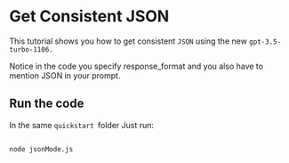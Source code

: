 # Get Consistent JSON


This tutorial shows you how to get consistent <code>JSON</code> using the new <code>gpt-3.5-turbo-1106.</code>

Notice in the code you specify response_format and you also have to mention JSON in your prompt.

## Run the code

In the same <code>quickstart </code>folder Just run:

```devdocs_run

node jsonMode.js

```